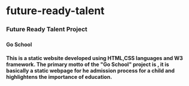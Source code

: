 # future-ready-talent
<h3>Future Ready Talent Project<h3>
<h4> Go School <h4>
This is a static website developed using HTML,CSS languages and W3 framework. The primary motto of the "Go School" project is , it is basically a static webpage for he admission process for a child and highlightens the importance of education.
